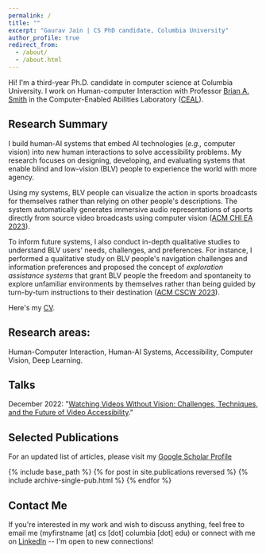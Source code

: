 ```yaml
---
permalink: /
title: ""
excerpt: "Gaurav Jain | CS PhD candidate, Columbia University"
author_profile: true
redirect_from:
  - /about/
  - /about.html
---
```

<!-- ## About Me -->

Hi! I'm a third-year Ph.D. candidate in computer science at Columbia University. I work on Human-computer Interaction with Professor [Brian A. Smith](http://www.cs.columbia.edu/~brian/index.html) in the Computer-Enabled Abilities Laboratory ([CEAL](https://ceal.cs.columbia.edu/)).



## Research Summary

I build human-AI systems that embed AI technologies (<i>e.g.,</i> computer vision) into new human interactions to solve accessibility problems. My research focuses on designing, developing, and evaluating systems that enable blind and low-vision (BLV) people to experience the world with more agency. 

Using my systems, BLV people can visualize the action in sports broadcasts for themselves rather than relying on other people's descriptions. The system automatically generates immersive audio representations of sports directly from source video broadcasts using computer vision ([ACM CHI EA 2023](https://dl.acm.org/doi/10.1145/3544549.3585610)). 

To inform future systems, I also conduct in-depth qualitative studies to understand BLV users' needs, challenges, and preferences. For instance, I performed a qualitative study on BLV people's navigation challenges and information preferences and proposed the concept of <i>exploration assistance systems</i> that grant BLV people the freedom and spontaneity to explore unfamiliar environments by themselves rather than being guided by turn-by-turn instructions to their destination ([ACM CSCW 2023](https://dl.acm.org/doi/10.1145/3579496?cid=99659562550)).


Here's my [CV](http://gaurav1302.github.io/files/Gaurav_CV_PhD.pdf).



## Research areas:

Human-Computer Interaction, Human-AI Systems, Accessibility, Computer Vision, Deep Learning.


## Talks

December 2022: "[Watching Videos Without Vision: Challenges, Techniques, and the Future of Video Accessibility](https://www.youtube.com/watch?v=QuGQKrjezdk)." 
              <!-- | [Slides](http://gaurav1302.github.io/files/CE.pdf) ) <a href= "https://www.youtube.com/watch?v=QuGQKrjezdk" target="_blank" style="text-decoration: none; font-size:11pt; margin-top: 5px; margin-bottom:0px; color: #333;">
                <span style="color: #52adc8; text-decoration: none; margin-right: 6px; padding: 5px 12px; background: rgba(0, 0, 0, 0.05); border: 1px solid #ccc; border-radius: 6px; line-height: 46px; white-space: nowrap; color: #303030; 
                ">
                  Talk
                </span>                
              </a>
              <a href= "http://gaurav1302.github.io/files/CE.pdf" target="_blank" style="text-decoration: none; font-size:11pt; margin-top: 5px; margin-bottom:0px; color: #333;">
                <span style="color: #52adc8; text-decoration: none; margin-right: 6px; padding: 5px 12px; background: rgba(0, 0, 0, 0.05); border: 1px solid #ccc; border-radius: 6px; line-height: 46px; white-space: nowrap; color: #303030; 
                ">
                  Slides
                </span>                
              </a> -->

<!-- <iframe width="160" height="90" src="https://www.youtube.com/embed/QuGQKrjezdk" title="YouTube video player" frameborder="0" allow="accelerometer; autoplay; clipboard-write; encrypted-media; gyroscope; picture-in-picture; web-share" allowfullscreen></iframe> -->
<!-- - November 2022: Paper accepted at CSCW 2023. [[Preprint](https://arxiv.org/abs/2211.16465)]  -->

<!-- My research revolves around building systems that help people with disabilities to better experience the world around them. Specifically, I am interested in leveraging computer vision and deep learning for multimodal analysis (such as videos, images, and audio) to make digital media more accessible to people who are blind and low vision. To this end, I focus on solving technical challenges of using AI for accessibility and the design of novel interaction techniques that help facilitate a more immersive user experience for people with disabilities. -->

<!-- ### Curriculum Vitae (CV) -->
<!-- Please find my CV  -->


## Selected Publications

For an updated list of articles, please visit my [Google Scholar Profile](https://scholar.google.com/citations?user=piSn5gQAAAAJ&hl=en)

{% include base_path %}
{% for post in site.publications reversed %}
  {% include archive-single-pub.html %}
{% endfor %}  




## Contact Me

If you're interested in my work and wish to discuss anything, feel free to email me (myfirstname \[at\] cs \[dot\] columbia \[dot\] edu) or connect with me on [LinkedIn](https://www.linkedin.com/in/gauravjain13298/) -- I'm open to new connections!

